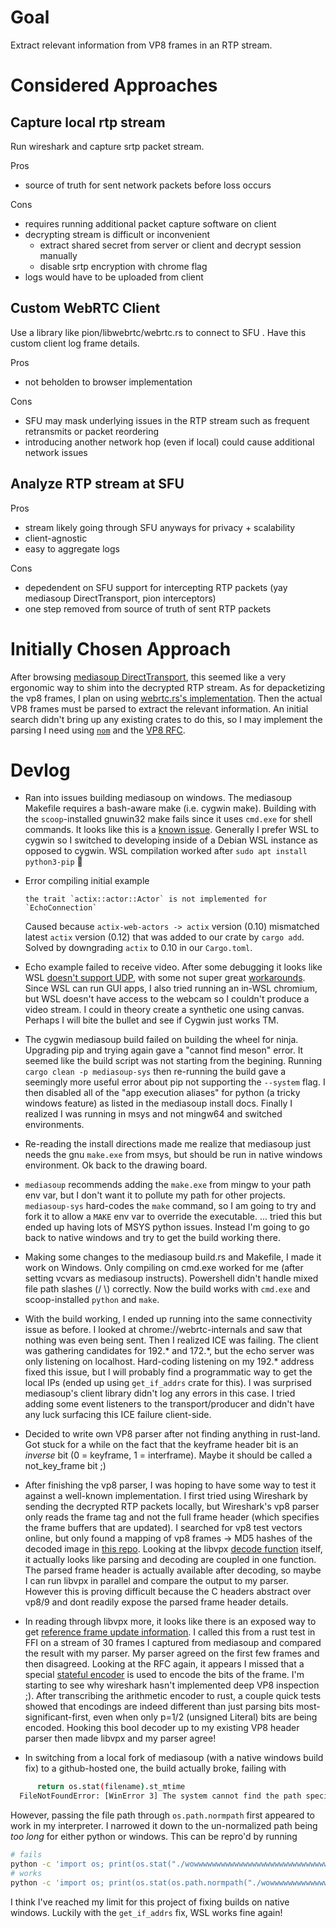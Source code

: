 # Goal

Extract relevant information from VP8 frames in an RTP stream.

# Considered Approaches

## Capture local rtp stream

Run wireshark and capture srtp packet stream.

Pros

- source of truth for sent network packets before loss occurs

Cons

- requires running additional packet capture software on client
- decrypting stream is difficult or inconvenient
  - extract shared secret from server or client and decrypt session manually
  - disable srtp encryption with chrome flag
- logs would have to be uploaded from client

## Custom WebRTC Client

Use a library like pion/libwebrtc/webrtc.rs to connect to SFU . Have this custom client log frame details.

Pros

- not beholden to browser implementation

Cons

- SFU may mask underlying issues in the RTP stream such as frequent retransmits or packet reordering
- introducing another network hop (even if local) could cause additional network issues

## Analyze RTP stream at SFU

Pros

- stream likely going through SFU anyways for privacy + scalability
- client-agnostic
- easy to aggregate logs

Cons

- depedendent on SFU support for intercepting RTP packets (yay mediasoup DirectTransport, pion interceptors)
- one step removed from source of truth of sent RTP packets

# Initially Chosen Approach

After browsing [mediasoup DirectTransport](https://docs.rs/mediasoup/0.9.0/mediasoup/router/struct.Router.html#method.create_direct_transport), this seemed like a very ergonomic way to shim into the decrypted RTP stream. As for depacketizing the vp8 frames, I plan on using [webrtc.rs's implementation](https://docs.rs/rtp/latest/rtp/codecs/vp8/struct.Vp8Packet.html). Then the actual VP8 frames must be parsed to extract the relevant information. An initial search didn't bring up any existing crates to do this, so I may implement the parsing I need using [`nom`](https://crates.io/crates/nom) and the [VP8 RFC](https://datatracker.ietf.org/doc/html/rfc6386#section-19.2).

# Devlog

- Ran into issues building mediasoup on windows. The mediasoup Makefile requires a bash-aware make (i.e. cygwin make). Building with the `scoop`-installed gnuwin32 make fails since it uses `cmd.exe` for shell commands. It looks like this is a [known issue](https://github.com/versatica/mediasoup/issues/701). Generally I prefer WSL to cygwin so I switched to developing inside of a Debian WSL instance as opposed to cygwin. WSL compilation worked after `sudo apt install python3-pip` 🎉

- Error compiling initial example

  ```
  the trait `actix::actor::Actor` is not implemented for `EchoConnection`
  ```

  Caused because `actix-web-actors -> actix` version (0.10) mismatched latest `actix` version (0.12) that was added to our crate by `cargo add`. Solved by downgrading `actix` to 0.10 in our `Cargo.toml`.

- Echo example failed to receive video. After some debugging it looks like WSL [doesn't support UDP](https://github.com/microsoft/WSL/issues/6082), with some not super great [workarounds](https://github.com/microsoft/WSL/issues/4825). Since WSL can run GUI apps, I also tried running an in-WSL chromium, but WSL doesn't have access to the webcam so I couldn't produce a video stream. I could in theory create a synthetic one using canvas. Perhaps I will bite the bullet and see if Cygwin just works TM.

- The cygwin mediasoup build failed on building the wheel for ninja. Upgrading pip and trying again gave a "cannot find meson" error. It seemed like the build script was not starting from the begining. Running `cargo clean -p mediasoup-sys` then re-running the build gave a seemingly more useful error about pip not supporting the `--system` flag. I then disabled all of the "app execution aliases" for python (a tricky windows feature) as listed in the mediasoup install docs. Finally I realized I was running in msys and not mingw64 and switched environments.

- Re-reading the install directions made me realize that mediasoup just needs the gnu `make.exe` from msys, but should be run in native windows environment. Ok back to the drawing board.

- `mediasoup` recommends adding the `make.exe` from mingw to your path env var, but I don't want it to pollute my path for other projects. `mediasoup-sys` hard-codes the `make` command, so I am going to try and fork it to allow a `MAKE` env var to override the executable. ... tried this but ended up having lots of MSYS python issues. Instead I'm going to go back to native windows and try to get the build working there.

- Making some changes to the mediasoup build.rs and Makefile, I made it work on Windows. Only compiling on cmd.exe worked for me (after setting vcvars as mediasoup instructs). Powershell didn't handle mixed file path slashes (/ \\) correctly. Now the build works with `cmd.exe` and scoop-installed `python` and `make`.

- With the build working, I ended up running into the same connectivity issue as before. I looked at chrome://webrtc-internals and saw that nothing was even being sent. Then I realized ICE was failing. The client was gathering candidates for 192.\* and 172.\*, but the echo server was only listening on localhost. Hard-coding listening on my 192.\* address fixed this issue, but I will probably find a programmatic way to get the local IPs (ended up using `get_if_addrs` crate for this). I was surprised mediasoup's client library didn't log any errors in this case. I tried adding some event listeners to the transport/producer and didn't have any luck surfacing this ICE failure client-side.

- Decided to write own VP8 parser after not finding anything in rust-land. Got stuck for a while on the fact that the keyframe header bit is an _inverse_ bit (0 = keyframe, 1 = interframe). Maybe it should be called a not_key_frame bit ;)

- After finishing the vp8 parser, I was hoping to have some way to test it against a well-known implementation. I first tried using Wireshark by sending the decrypted RTP packets locally, but Wireshark's vp8 parser only reads the frame tag and not the full frame header (which specifies the frame buffers that are updated). I searched for vp8 test vectors online, but only found a mapping of vp8 frames -> MD5 hashes of the decoded image in [this repo](https://github.com/webmproject/vp8-test-vectors). Looking at the libvpx [decode function](https://github.com/webmproject/libvpx/blob/705bf9de8c96cfe5301451f1d7e5c90a41c64e5f/vp8/decoder/decodeframe.c#L879) itself, it actually looks like parsing and decoding are coupled in one function. The parsed frame header is actually available after decoding, so maybe I can run libvpx in parallel and compare the output to my parser. However this is proving difficult because the C headers abstract over vp8/9 and dont readily expose the parsed frame header details.

- In reading through libvpx more, it looks like there is an exposed way to get [reference frame update information](https://github.com/webmproject/libvpx/blob/4478c121f592461318e2c0bd55b5c63a5e0012b2/vp8/vp8_dx_iface.c#L622). I called this from a rust test in FFI on a stream of 30 frames I captured from mediasoup and compared the result with my parser. My parser agreed on the first few frames and then disagreed. Looking at the RFC again, it appears I missed that a special [stateful encoder](https://datatracker.ietf.org/doc/html/rfc6386#section-7) is used to encode the bits of the frame. I'm starting to see why wireshark hasn't implemented deep VP8 inspection ;). After transcribing the arithmetic encoder to rust, a couple quick tests showed that encodings are indeed different than just parsing bits most-significant-first, even when only p=1/2 (unsigned Literal) bits are being encoded. Hooking this bool decoder up to my existing VP8 header parser then made libvpx and my parser agree!

- In switching from a local fork of mediasoup (with a native windows build fix) to a github-hosted one, the build actually broke, failing with

```bash
      return os.stat(filename).st_mtime
  FileNotFoundError: [WinError 3] The system cannot find the path specified: '<redacted>\\src\\video\\webrtc\\frametrace\\target\\debug\\build\\mediasoup-sys-de1f8be02f9ab815\\out\\Release\\..\\..\\..\\..\\..\\..\\..\\..\\..\\..\\.cargo\\git\\checkouts\\mediasoup-3eca598504bdc955\\f385349\\worker\\subprojects\\openssl-1.1.1l\\generated-config\\archs\\VC-WIN64A\\no-asm\\meson.build'
```

However, passing the file path through `os.path.normpath` first appeared to work in my interpreter. I narrowed it down to the un-normalized path being _too long_ for either python or windows. This can be repro'd by running

```bash
# fails
python -c 'import os; print(os.stat("./wowwwwwwwwwwwwwwwwwwwwwwwwwwwwwwwwwwwwwwwwwwwwwwwwwwwww/../wowwwwwwwwwwwwwwwwwwwwwwwwwwwwwwwwwwwwwwwwwwwwwwwwwww/../wowwwwwwwwwwwwwwwwwwwwwwwwwwwwwwwwwwwwwwwwwww/../wowwwwwwwwwwwwwwwwwwwwwwwwwwwwwwwwwwwwwwwwwwwwwwwwwwwwwww/../wowwwwwwwwwwwwwwwwwwwwwwwwwwwwwwwwwwwwwwwwwwwwwwwwwwwwwwwww/.."))'
# works
python -c 'import os; print(os.stat(os.path.normpath("./wowwwwwwwwwwwwwwwwwwwwwwwwwwwwwwwwwwwwwwwwwwwwwwwwwwwww/../wowwwwwwwwwwwwwwwwwwwwwwwwwwwwwwwwwwwwwwwwwwwwwwwwwww/../wowwwwwwwwwwwwwwwwwwwwwwwwwwwwwwwwwwwwwwwwwww/../wowwwwwwwwwwwwwwwwwwwwwwwwwwwwwwwwwwwwwwwwwwwwwwwwwwwwwww/../wowwwwwwwwwwwwwwwwwwwwwwwwwwwwwwwwwwwwwwwwwwwwwwwwwwwwwwwww/..")))'
```

I think I've reached my limit for this project of fixing builds on native windows. Luckily with the `get_if_addrs` fix, WSL works fine again!
